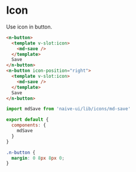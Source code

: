 # Icon
Use icon in button.
```html
<n-button>
  <template v-slot:icon>
    <md-save />
  </template>
  Save
</n-button>
<n-button icon-position="right">
  <template v-slot:icon>
    <md-save />
  </template>
  Save
</n-button>
```
```js
import mdSave from 'naive-ui/lib/icons/md-save'

export default {
  components: {
    mdSave
  }
}
```
```css
.n-button {
  margin: 0 8px 8px 0;
}
```
